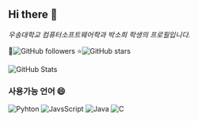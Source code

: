 ## Hi there 👋
*우송대학교 컴퓨터소프트웨어학과 박소희 학생의 프로필입니다.*

🖤![GitHub followers](https://img.shields.io/github/followers/soheev030?style=social)
⭐![GitHub stars](https://img.shields.io/github/stars/soheev030?style=social)

![GitHub Stats](https://github-readme-stats.vercel.app/api?username=soheev030&show_icons=true&theme=radical)

### 사용가능 언어 :smile:
![Pyhton](https://img.shields.io/badge/python-3.9-blue)
![JavsScript](https://img.shields.io/badge/JavsScript-E5s-yellow)
![Java](https://img.shields.io/badge/Java-11-red)
![C](https://img.shields.io/badge/C-23-green)
